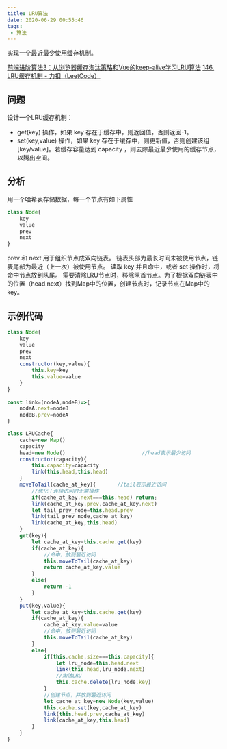 ```yaml
---
title: LRU算法
date: 2020-06-29 00:55:46
tags:
 - 算法
---
```


实现一个最近最少使用缓存机制。

<!--more-->

[前端进阶算法3：从浏览器缓存淘汰策略和Vue的keep-alive学习LRU算法](https://mp.weixin.qq.com/s/mEoP1Ukkvo4MhqrRNJ_Abw)
[146. LRU缓存机制 - 力扣（LeetCode）](https://leetcode-cn.com/problems/lru-cache/)
## 问题
设计一个LRU缓存机制：
+ get(key) 操作，如果 key 存在于缓存中，则返回值，否则返回-1。
+ set(key,value) 操作，如果 key 存在于缓存中，则更新值，否则创建该组[key/value]。若缓存容量达到 capacity ，则去除最近最少使用的缓存节点，以腾出空间。

## 分析
用一个哈希表存储数据，每一个节点有如下属性
```js
class Node{
    key
    value
    prev
    next
}
```
prev 和 next 用于组织节点成双向链表。
链表头部为最长时间未被使用节点，链表尾部为最近（上一次）被使用节点。
读取 key 并且命中，或者 set 操作时，将命中节点放到队尾。
需要清除LRU节点时，移除队首节点。为了根据双向链表中的位置（head.next）找到Map中的位置，创建节点时，记录节点在Map中的key。

## 示例代码
```js
class Node{
    key
    value
    prev
    next
    constructor(key,value){
        this.key=key
        this.value=value
    }
}
 
const link=(nodeA,nodeB)=>{
    nodeA.next=nodeB
    nodeB.prev=nodeA
}

class LRUCache{
    cache=new Map()
    capacity
    head=new Node()                         //head表示最少访问
    constructor(capacity){
        this.capacity=capacity
        link(this.head,this.head)
    }
    moveToTail(cache_at_key){       //tail表示最近访问
        //优化：连续访问时无需操作
        if(cache_at_key.next===this.head) return;
        link(cache_at_key.prev,cache_at_key.next)
        let tail_prev_node=this.head.prev
        link(tail_prev_node,cache_at_key)
        link(cache_at_key,this.head)
    }
    get(key){
        let cache_at_key=this.cache.get(key)
        if(cache_at_key){
            //命中，放到最近访问
            this.moveToTail(cache_at_key)
            return cache_at_key.value
        }
        else{
            return -1
        }
    }
    put(key,value){
        let cache_at_key=this.cache.get(key)
        if(cache_at_key){
            cache_at_key.value=value
            //命中，放到最近访问
            this.moveToTail(cache_at_key)
        }
        else{                
            if(this.cache.size===this.capacity){
                let lru_node=this.head.next
                link(this.head,lru_node.next)
                //淘汰LRU
                this.cache.delete(lru_node.key)
            }
            //创建节点，并放到最近访问
            let cache_at_key=new Node(key,value)
            this.cache.set(key,cache_at_key)
            link(this.head.prev,cache_at_key)
            link(cache_at_key,this.head)
        }
    }
}
```